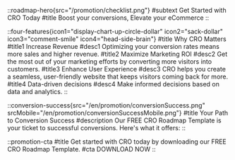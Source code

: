 ::roadmap-hero{src="/promotion/checklist.png"}
#subtext
Get Started with CRO Today
#title
Boost your conversions, Elevate your eCommerce
::

::four-features{icon1="display-chart-up-circle-dollar" icon2="sack-dollar" icon3="comment-smile" icon4="head-side-brain"}
#title
Why CRO Matters
#title1
Increase Revenue
#desc1
Optimizing your conversion rates means more sales and higher revenue.
#title2
Maximize Marketing ROI
#desc2
Get the most out of your marketing efforts by converting more visitors into customers.
#title3
Enhance User Experience
#desc3
CRO helps you create a seamless, user-friendly website that keeps visitors coming back for more.
#title4
Data-driven decisions
#desc4
Make informed decisions based on data and analytics.
::

::conversion-success{src="/en/promotion/conversionSuccess.png" srcMobile="/en/promotion/conversionSuccessMobile.png"}
#title
Your Path to Conversion Success
#description
Our FREE CRO Roadmap Template is your ticket to successful conversions. Here's what it offers:
::

::promotion-cta
#title
Get started with CRO today by downloading our FREE CRO Roadmap Template.
#cta
DOWNLOAD NOW
::